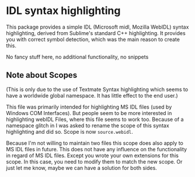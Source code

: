 # IDL syntax highlighting
 
This package provides a simple IDL (Microsoft midl, Mozilla WebIDL) syntax highlighting, derived from Sublime's standard C++ highlighting. It provides you with correct symbol detection, which was the main reason to create this. 

No fancy stuff here, no additional functionality, no snippets

## Note about Scopes
(This is only due to the use of Textmate Syntax highlighting which seems to have a worldwide global namespace. It has little effect to the end user.)

This file was primarily intended for highlighting MS IDL files (used by Windows COM Interfaces). But people seem to be more interested in highlighting webIDL Files, where this file seems to work too. Because of a namespace glitch in I was asked to rename the scope of this syntax highlighting and did so. Scope is now `source.webidl`. 

Because I'm not willing to maintain two files this scope does also apply to MS IDL files in future. This does not have any influence on the functionality in regard of MS IDL files. Except you wrote your own extensions for this scope. In this case, you need to modify them to match the new scope. Or just let me know, maybe we can have a solution for both sides.
